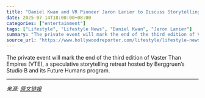 ```yaml
---
title: "Daniel Kwan and VR Pioneer Jaron Lanier to Discuss Storytelling Versus Algorithm at Studio B Salon"
date: 2025-07-14T18:00:00+08:00
categories: ["entertainment"]
tags: ["Lifestyle", "Lifestyle News", "Daniel Kwan", "Jaron Lanier"]
summary: "The private event will mark the end of the third edition of Vaster Than Empires (VTE), a speculative storytelling retreat hosted by Berggruen’s Studio B and its Future Humans program."
source_url: "https://www.hollywoodreporter.com/lifestyle/lifestyle-news/nicolas-berggruen-institute-studio-b-daniel-kwan-jaron-lanier-1236312579/"
---
```


The private event will mark the end of the third edition of Vaster Than Empires (VTE), a speculative storytelling retreat hosted by Berggruen’s Studio B and its Future Humans program.

---

*来源: [原文链接](https://www.hollywoodreporter.com/lifestyle/lifestyle-news/nicolas-berggruen-institute-studio-b-daniel-kwan-jaron-lanier-1236312579/)*
